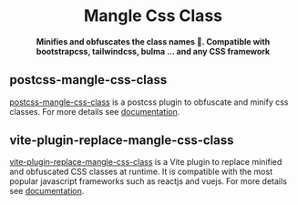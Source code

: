 <h1 align="center">Mangle Css Class</h1>

<h4 align="center"> 
	Minifies and obfuscates the class names 🚀. Compatible with bootstrapcss, tailwindcss, bulma ... and any CSS framework 
</h4>

## postcss-mangle-css-class

[postcss-mangle-css-class]() is a postcss plugin to obfuscate and minify css classes. For more details see  [documentation](https://github.com/fernandcf/mangle-css-class/tree/main/packages/postcss-mangle-css-class).

## vite-plugin-replace-mangle-css-class

[vite-plugin-replace-mangle-css-class]() is a Vite plugin to replace minified and obfuscated CSS classes at runtime. It is compatible with the most popular javascript frameworks such as reactjs and vuejs. For more details see [documentation](https://github.com/fernandcf/mangle-css-class/tree/main/packages/vite-plugin-replace-mangle-css-class).